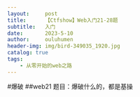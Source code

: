 ```yaml
---
layout:     post   				    
title:      【Ctfshow】Web入门21-28题		
subtitle:   入门
date:       2023-5-10 				
author:     ouluhumen 						
header-img: img/bird-349035_1920.jpg 	
catalog: true 						
tags:								
    - 从零开始的web之路
---
```


#爆破
##web21
题目：爆破什么的，都是基操
